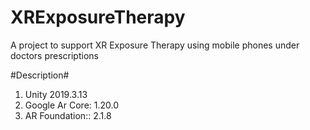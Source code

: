 # XRExposureTherapy
A project to support XR Exposure Therapy using mobile phones under doctors prescriptions

#Description#
<ol>
  <li>Unity 2019.3.13</li>
  <li>Google Ar Core: 1.20.0</li>
  <li>AR Foundation:: 2.1.8</li>
</ol>
